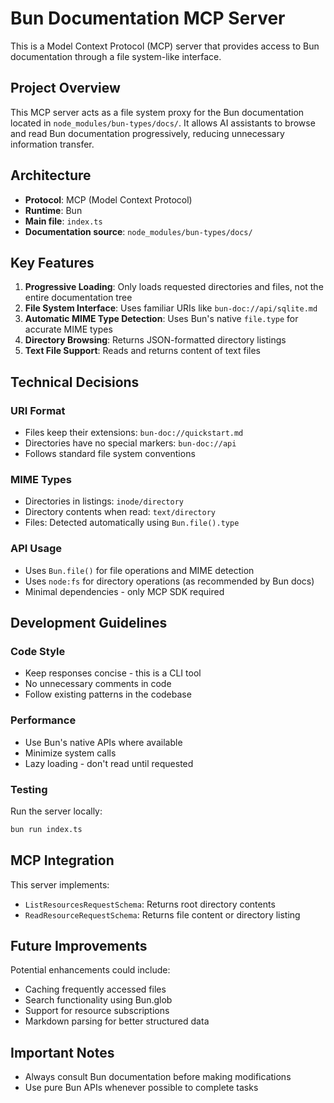 # Bun Documentation MCP Server

This is a Model Context Protocol (MCP) server that provides access to Bun documentation through a file system-like interface.

## Project Overview

This MCP server acts as a file system proxy for the Bun documentation located in `node_modules/bun-types/docs/`. It allows AI assistants to browse and read Bun documentation progressively, reducing unnecessary information transfer.

## Architecture

- **Protocol**: MCP (Model Context Protocol)
- **Runtime**: Bun
- **Main file**: `index.ts`
- **Documentation source**: `node_modules/bun-types/docs/`

## Key Features

1. **Progressive Loading**: Only loads requested directories and files, not the entire documentation tree
2. **File System Interface**: Uses familiar URIs like `bun-doc://api/sqlite.md`
3. **Automatic MIME Type Detection**: Uses Bun's native `file.type` for accurate MIME types
4. **Directory Browsing**: Returns JSON-formatted directory listings
5. **Text File Support**: Reads and returns content of text files

## Technical Decisions

### URI Format
- Files keep their extensions: `bun-doc://quickstart.md`
- Directories have no special markers: `bun-doc://api`
- Follows standard file system conventions

### MIME Types
- Directories in listings: `inode/directory`
- Directory contents when read: `text/directory`
- Files: Detected automatically using `Bun.file().type`

### API Usage
- Uses `Bun.file()` for file operations and MIME detection
- Uses `node:fs` for directory operations (as recommended by Bun docs)
- Minimal dependencies - only MCP SDK required

## Development Guidelines

### Code Style
- Keep responses concise - this is a CLI tool
- No unnecessary comments in code
- Follow existing patterns in the codebase

### Performance
- Use Bun's native APIs where available
- Minimize system calls
- Lazy loading - don't read until requested

### Testing
Run the server locally:
```bash
bun run index.ts
```

## MCP Integration

This server implements:
- `ListResourcesRequestSchema`: Returns root directory contents
- `ReadResourceRequestSchema`: Returns file content or directory listing

## Future Improvements

Potential enhancements could include:
- Caching frequently accessed files
- Search functionality using Bun.glob
- Support for resource subscriptions
- Markdown parsing for better structured data

## Important Notes

- Always consult Bun documentation before making modifications
- Use pure Bun APIs whenever possible to complete tasks